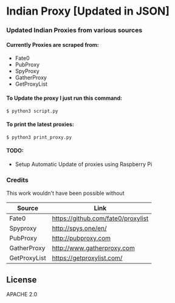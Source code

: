 # Indian Proxy [Updated in JSON]

### Updated Indian Proxies from various sources

#### Currently Proxies are scraped from:
  - Fate0
  - PubProxy
  - SpyProxy
  - GatherProxy
  - GetProxyList

#### To Update the proxy I just run this command:

```
$ python3 script.py
```

#### To print the latest proxies:

```
$ python3 print_proxy.py
```

#### TODO:
 - Setup Automatic Update of proxies using Raspberry Pi
### Credits

This work wouldn't have been possible without

| Source | Link |
| ------ | ------ |
| Fate0 | https://github.com/fate0/proxylist |
| Spyproxy | http://spys.one/en/ |
| PubProxy | http://pubproxy.com |
| GatherProxy | http://www.gatherproxy.com |
| GetProxyList | https://getproxylist.com/ |



License
----

APACHE 2.0
